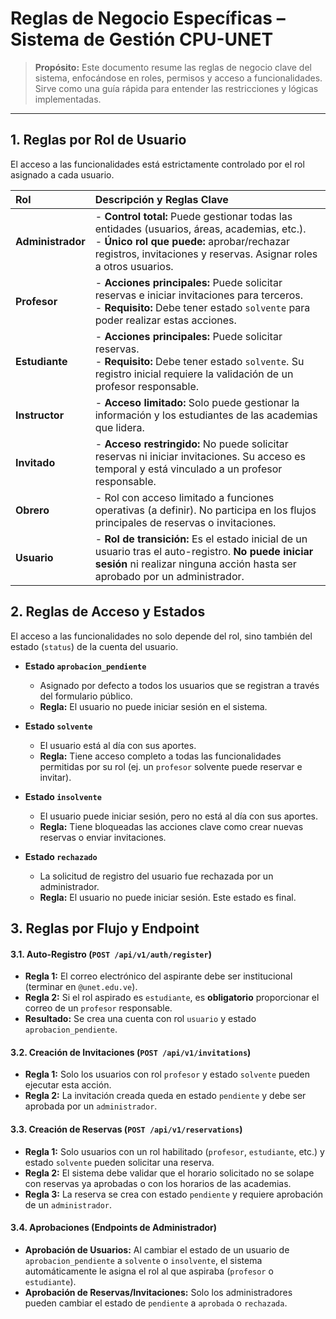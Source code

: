 # Reglas de Negocio Específicas – Sistema de Gestión CPU-UNET

> **Propósito:** Este documento resume las reglas de negocio clave del sistema, enfocándose en roles, permisos y acceso a funcionalidades. Sirve como una guía rápida para entender las restricciones y lógicas implementadas.

---

## 1. Reglas por Rol de Usuario

El acceso a las funcionalidades está estrictamente controlado por el rol asignado a cada usuario.

| Rol | Descripción y Reglas Clave |
| :--- | :--- |
| **Administrador** | - **Control total:** Puede gestionar todas las entidades (usuarios, áreas, academias, etc.).<br>- **Único rol que puede:** aprobar/rechazar registros, invitaciones y reservas. Asignar roles a otros usuarios. |
| **Profesor** | - **Acciones principales:** Puede solicitar reservas e iniciar invitaciones para terceros.<br>- **Requisito:** Debe tener estado `solvente` para poder realizar estas acciones. |
| **Estudiante** | - **Acciones principales:** Puede solicitar reservas.<br>- **Requisito:** Debe tener estado `solvente`. Su registro inicial requiere la validación de un profesor responsable. |
| **Instructor** | - **Acceso limitado:** Solo puede gestionar la información y los estudiantes de las academias que lidera. |
| **Invitado** | - **Acceso restringido:** No puede solicitar reservas ni iniciar invitaciones. Su acceso es temporal y está vinculado a un profesor responsable. |
| **Obrero** | - Rol con acceso limitado a funciones operativas (a definir). No participa en los flujos principales de reservas o invitaciones. |
| **Usuario** | - **Rol de transición:** Es el estado inicial de un usuario tras el auto-registro. **No puede iniciar sesión** ni realizar ninguna acción hasta ser aprobado por un administrador. |

## 2. Reglas de Acceso y Estados

El acceso a las funcionalidades no solo depende del rol, sino también del estado (`status`) de la cuenta del usuario.

- **Estado `aprobacion_pendiente`**
  - Asignado por defecto a todos los usuarios que se registran a través del formulario público.
  - **Regla:** El usuario no puede iniciar sesión en el sistema.

- **Estado `solvente`**
  - El usuario está al día con sus aportes.
  - **Regla:** Tiene acceso completo a todas las funcionalidades permitidas por su rol (ej. un `profesor` solvente puede reservar e invitar).

- **Estado `insolvente`**
  - El usuario puede iniciar sesión, pero no está al día con sus aportes.
  - **Regla:** Tiene bloqueadas las acciones clave como crear nuevas reservas o enviar invitaciones.

- **Estado `rechazado`**
  - La solicitud de registro del usuario fue rechazada por un administrador.
  - **Regla:** El usuario no puede iniciar sesión. Este estado es final.

## 3. Reglas por Flujo y Endpoint

#### 3.1. Auto-Registro (`POST /api/v1/auth/register`)
- **Regla 1:** El correo electrónico del aspirante debe ser institucional (terminar en `@unet.edu.ve`).
- **Regla 2:** Si el rol aspirado es `estudiante`, es **obligatorio** proporcionar el correo de un `profesor` responsable.
- **Resultado:** Se crea una cuenta con rol `usuario` y estado `aprobacion_pendiente`.

#### 3.2. Creación de Invitaciones (`POST /api/v1/invitations`)
- **Regla 1:** Solo los usuarios con rol `profesor` y estado `solvente` pueden ejecutar esta acción.
- **Regla 2:** La invitación creada queda en estado `pendiente` y debe ser aprobada por un `administrador`.

#### 3.3. Creación de Reservas (`POST /api/v1/reservations`)
- **Regla 1:** Solo usuarios con un rol habilitado (`profesor`, `estudiante`, etc.) y estado `solvente` pueden solicitar una reserva.
- **Regla 2:** El sistema debe validar que el horario solicitado no se solape con reservas ya aprobadas o con los horarios de las academias.
- **Regla 3:** La reserva se crea con estado `pendiente` y requiere aprobación de un `administrador`.

#### 3.4. Aprobaciones (Endpoints de Administrador)
- **Aprobación de Usuarios:** Al cambiar el estado de un usuario de `aprobacion_pendiente` a `solvente` o `insolvente`, el sistema automáticamente le asigna el rol al que aspiraba (`profesor` o `estudiante`).
- **Aprobación de Reservas/Invitaciones:** Solo los administradores pueden cambiar el estado de `pendiente` a `aprobada` o `rechazada`.
